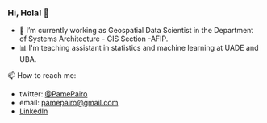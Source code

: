 ### Hi, Hola! 👋


- 🔭 I’m currently working as Geospatial Data Scientist in the Department of Systems Architecture - GIS Section -AFIP.
- 📊 I'm teaching assistant in statistics and machine learning at UADE and UBA.

📫 How to reach me: 

- twitter: [@PamePairo](https://twitter.com/PamePairo)
- email: pamepairo@gmail.com
- [LinkedIn](https://www.linkedin.com/in/pamela-e-pairo-5a2004202/)

<!--
**PamelaPairo/PamelaPairo** is a ✨ _special_ ✨ repository because its `README.md` (this file) appears on your GitHub profile.

Here are some ideas to get you started:

- 🔭 I’m currently working on analizing the impact of human activities on biodiversity using taxonomic and functional approach.
- 🌱 I’m currently learning more about RSpatial
- 👯 I’m looking to collaborate on 
- 🤔 I’m looking for help with ...
- 💬 Ask me about ...
- 😄 Pronouns: she/her
- ⚡ Fun fact: ...
-->
